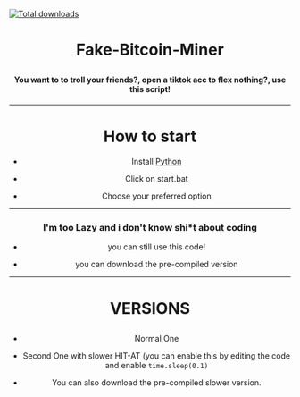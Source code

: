 [![Total downloads](https://img.shields.io/github/downloads/Mr-Zanzibar/Fake-BTC/total.svg?label=Downloads&logo=github&cacheSeconds=600&style=plastic)](https://github.com/Mr-Zanzibar/Fake-BTC/releases/tag/PRE-Compiled)


# <p align="center"> Fake-Bitcoin-Miner </p>

<div align="center">

<h4 align="center"> You want to to troll your friends?, open a tiktok acc to flex nothing?, use this script! </h4>

---

# How to start

- Install [Python](https://python.org/download)

- Click on start.bat

- Choose your preferred option

---

### I'm too Lazy and i don't know shi*t about coding

- you can still use this code!

- you can download the pre-compiled version

---

# <p align="center"> VERSIONS </p>

- Normal One

- Second One with slower HIT-AT (you can enable this by editing the code and enable `time.sleep(0.1)` 

- You can also download the pre-compiled slower version.
